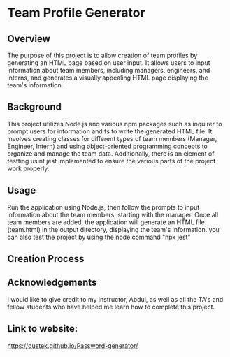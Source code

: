 # Team Profile Generator

## Overview

The purpose of this project is to allow creation of team profiles by generating an HTML page based on user input. It allows users to input information about team members, including managers, engineers, and interns, and generates a visually appealing HTML page displaying the team's information.

## Background

This project utilizes Node.js and various npm packages such as inquirer to prompt users for information and fs to write the generated HTML file. It involves creating classes for different types of team members (Manager, Engineer, Intern) and using object-oriented programming concepts to organize and manage the team data. Additionally, there is an element of testting usint jest implemented to ensure the various parts of the project work properly.

## Usage

Run the application using Node.js, then follow the prompts to input information about the team members, starting with the manager.
Once all team members are added, the application will generate an HTML file (team.html) in the output directory, displaying the team's information.
you can also test the project by using the node command "npx jest"

## Creation Process



## Acknowledgements

I would like to give credit to my instructor, Abdul, as well as all the TA's and fellow students who have helped me learn how to complete this project.

## Link to website:

https://dustek.github.io/Password-generator/